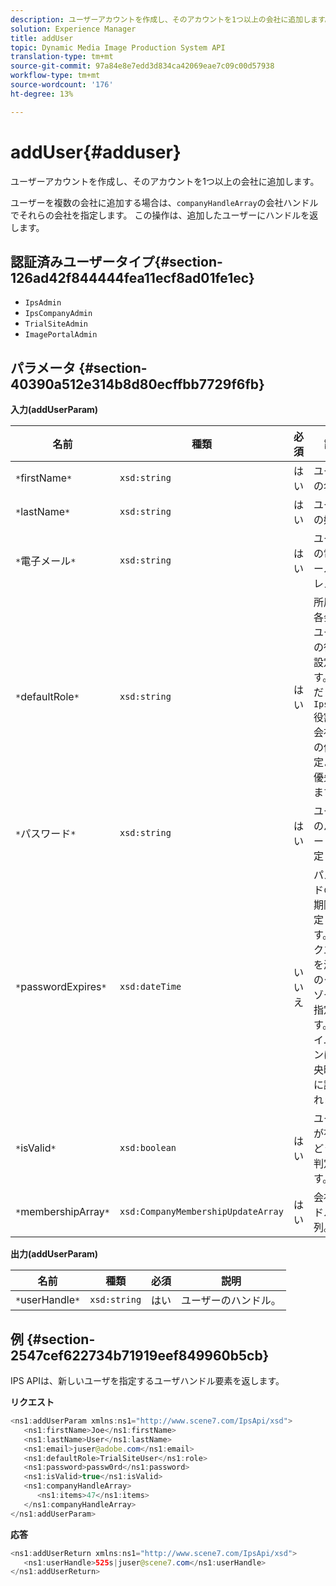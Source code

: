 ```yaml
---
description: ユーザーアカウントを作成し、そのアカウントを1つ以上の会社に追加します。
solution: Experience Manager
title: addUser
topic: Dynamic Media Image Production System API
translation-type: tm+mt
source-git-commit: 97a84e8e7edd3d834ca42069eae7c09c00d57938
workflow-type: tm+mt
source-wordcount: '176'
ht-degree: 13%

---
```



# addUser{#adduser}

ユーザーアカウントを作成し、そのアカウントを1つ以上の会社に追加します。

ユーザーを複数の会社に追加する場合は、`companyHandleArray`の会社ハンドルでそれらの会社を指定します。 この操作は、追加したユーザーにハンドルを返します。

## 認証済みユーザータイプ{#section-126ad42f844444fea11ecf8ad01fe1ec}

* `IpsAdmin`
* `IpsCompanyAdmin`
* `TrialSiteAdmin`
* `ImagePortalAdmin`

## パラメータ {#section-40390a512e314b8d80ecffbb7729f6fb}

**入力(addUserParam)**

| 名前 | 種類 | 必須 | 説明 |
|---|---|---|---|
| `*`firstName`*` | `xsd:string` | はい | ユーザーの名。 |
| `*`lastName`*` | `xsd:string` | はい | ユーザーの姓。 |
| `*`電子メール`*` | `xsd:string` | はい | ユーザーの電子メールアドレス。 |
| `*`defaultRole`*` | `xsd:string` | はい | 所属する各会社のユーザーの役割を設定します。 ただし、`IpsAdmin`役割は、会社ごとの他の設定よりも優先されます。 |
| `*`パスワード`*` | `xsd:string` | はい | ユーザーのパスワードを設定します |
| `*`passwordExpires`*` | `xsd:dateTime` | いいえ | パスワードの有効期限を設定します。 リクエストを渡す際のタイムゾーンを指定します。 タイムゾーンは「中央時間」に調整されます。 |
| `*`isValid`*` | `xsd:boolean` | はい | ユーザーが有効かどうかを判定します。 |
| `*`membershipArray`*` | `xsd:CompanyMembershipUpdateArray` | はい | 会社ハンドルの配列。 |

**出力(addUserParam)**

| 名前 | 種類 | 必須 | 説明 |
|---|---|---|---|
| `*`userHandle`*` | `xsd:string` | はい | ユーザーのハンドル。 |

## 例 {#section-2547cef622734b71919eef849960b5cb}

IPS APIは、新しいユーザを指定するユーザハンドル要素を返します。

**リクエスト**

```java
<ns1:addUserParam xmlns:ns1="http://www.scene7.com/IpsApi/xsd">
   <ns1:firstName>Joe</ns1:firstName>
   <ns1:lastName>User</ns1:lastName>
   <ns1:email>juser@adobe.com</ns1:email>
   <ns1:defaultRole>TrialSiteUser</ns1:role>
   <ns1:password>passw0rd</ns1:password>
   <ns1:isValid>true</ns1:isValid>
   <ns1:companyHandleArray>
      <ns1:items>47</ns1:items>
   </ns1:companyHandleArray>
</ns1:addUserParam>
```

**応答**

```java
<ns1:addUserReturn xmlns:ns1="http://www.scene7.com/IpsApi/xsd">
   <ns1:userHandle>525s|juser@scene7.com</ns1:userHandle>
</ns1:addUserReturn>
```

